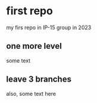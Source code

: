 # first repo
my firs repo in IP-15 group in 2023
## one more level 
some text 
## leave 3 branches
also, some text here 
